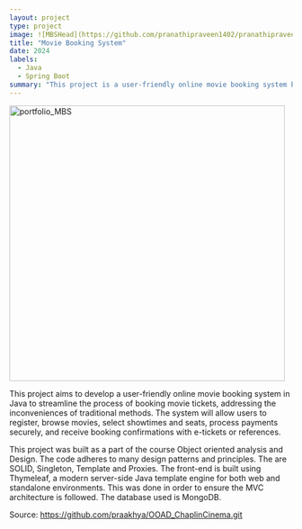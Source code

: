 ```yaml
---
layout: project
type: project
image: ![MBSHead](https://github.com/pranathipraveen1402/pranathipraveen1402.github.io/assets/105574251/4ad90ae5-2f99-45d8-9b46-221fa22d40ba)
title: "Movie Booking System"
date: 2024
labels:
  - Java 
  - Spring Boot
summary: "This project is a user-friendly online movie booking system built in Java" 
---
```


<img width="490" alt="portfolio_MBS" src="https://github.com/pranathipraveen1402/pranathipraveen1402.github.io/assets/105574251/ce68623a-89a7-4544-b0c1-4e082f94835d">

This project aims to develop a user-friendly online movie booking system in Java to streamline the process of booking movie tickets, addressing the inconveniences of traditional methods. The system will allow users to register, browse movies, select showtimes and seats, process payments securely, and receive booking confirmations with e-tickets or references.

This project was built as a part of the course Object oriented analysis and Design. The code adheres to many design patterns and principles. The are SOLID, Singleton, Template and Proxies. The front-end is built using Thymeleaf, a modern server-side Java template engine for both web and standalone environments. This was done in order to ensure the MVC architecture is followed. The database used is MongoDB. 

Source: https://github.com/praakhya/OOAD_ChaplinCinema.git
